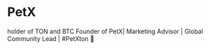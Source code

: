 # PetX
holder of TON and BTC Founder of PetX| Marketing Advisor | Global Community Lead | #PetXton
💎
